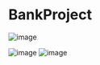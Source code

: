 # BankProject
![image](https://user-images.githubusercontent.com/87373911/226792866-498fc917-ca14-409b-bfc4-f7b92b0a2111.png)

![image](https://user-images.githubusercontent.com/87373911/226792798-a2366ec8-be21-4d4b-94f6-df226f390431.png)
![image](https://user-images.githubusercontent.com/87373911/226792811-142b9276-e4d6-4583-9f96-ec1a42e8b184.png)
